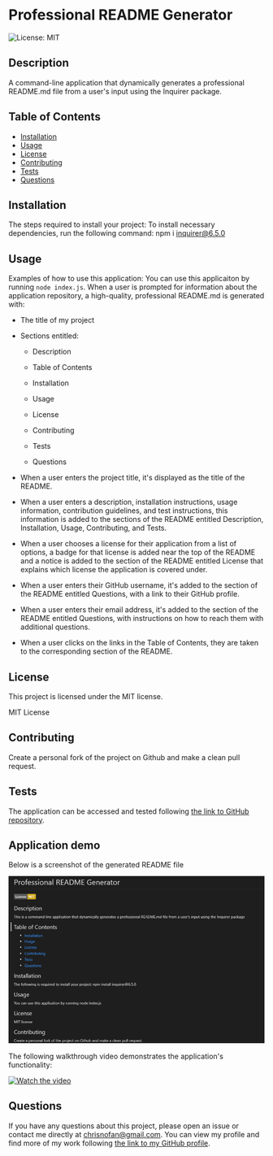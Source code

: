 # Professional README Generator

![License: MIT](https://img.shields.io/badge/License-MIT-yellow.svg)

## Description

A command-line application that dynamically generates a professional README.md file from a user's input using the Inquirer package.

## Table of Contents

- [Installation](#installation)
- [Usage](#usage)
- [License](#license)
- [Contributing](#contributing)
- [Tests](#tests)
- [Questions](#questions)

## Installation

The steps required to install your project:
To install necessary dependencies, run the following command: npm i inquirer@6.5.0

## Usage

Examples of how to use this application:
You can use this applicaiton by running `node index.js`.
When a user is prompted for information about the application repository, a high-quality, professional README.md is generated with:

- The title of my project

- Sections entitled:

  - Description

  - Table of Contents

  - Installation

  - Usage

  - License

  - Contributing

  - Tests

  - Questions

- When a user enters the project title, it's displayed as the title of the README.

- When a user enters a description, installation instructions, usage information, contribution guidelines, and test instructions, this information is added to the sections of the README entitled Description, Installation, Usage, Contributing, and Tests.

- When a user chooses a license for their application from a list of options, a badge for that license is added near the top of the README and a notice is added to the section of the README entitled License that explains which license the application is covered under.

- When a user enters their GitHub username, it's added to the section of the README entitled Questions, with a link to their GitHub profile.

- When a user enters their email address, it's added to the section of the README entitled Questions, with instructions on how to reach them with additional questions.

- When a user clicks on the links in the Table of Contents, they are taken to the corresponding section of the README.

## License

This project is licensed under the MIT license.

MIT License

## Contributing

Create a personal fork of the project on Github and make a clean pull request.

## Tests

The application can be accessed and tested following [the link to GitHub repository](https://github.com/chrisnofan/professional-readme-generator).

## Application demo

Below is a screenshot of the generated README file

![Alt text](./assets/Capture.PNG?raw=true "README Screenshot")


The following walkthrough video demonstrates the application's functionality:

[![Watch the video](https://i9.ytimg.com/vi/Zp2M4TMpQDY/mqdefault.jpg?sqp=CIThyZ8G-oaymwEmCMACELQB8quKqQMa8AEB-AH-CYAC0AWKAgwIABABGEwgYyhlMA8=&rs=AOn4CLANwQpTv7PrZ4eB6qk771Rks2KYwQ)](https://drive.google.com/file/d/1rgwNwT6dislOUBhf_0RF_6bJzdeOS7Qe/view)

## Questions

If you have any questions about this project, please open an issue or contact me directly at chrisnofan@gmail.com.
You can view my profile and find more of my work following [the link to my GitHub profile](https://github.com/chrisnofan/).
